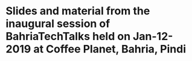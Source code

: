 # Slides and material from the inaugural session of BahriaTechTalks held on Jan-12-2019 at Coffee Planet, Bahria, Pindi
